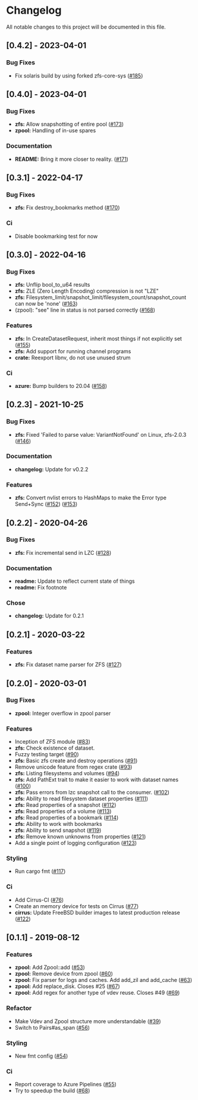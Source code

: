 # Changelog

All notable changes to this project will be documented in this file.

## [0.4.2] - 2023-04-01

### Bug Fixes

- Fix solaris build by using forked zfs-core-sys ([#185](https://github.com/ZeroAssumptions/aide-de-camp/issues/185))

## [0.4.0] - 2023-04-01

### Bug Fixes

- **zfs:** Allow snapshotting of entire pool ([#173](https://github.com/ZeroAssumptions/aide-de-camp/issues/173))
- **zpool:** Handling of in-use spares

### Documentation

- **README:** Bring it more closer to reality. ([#171](https://github.com/ZeroAssumptions/aide-de-camp/issues/171))

## [0.3.1] - 2022-04-17

### Bug Fixes

- **zfs:** Fix destroy_bookmarks method ([#170](https://github.com/ZeroAssumptions/aide-de-camp/issues/170))

### Ci

- Disable bookmarking test for now

## [0.3.0] - 2022-04-16

### Bug Fixes

- **zfs:** Unflip bool_to_u64 results
- **zfs:** ZLE (Zero Length Encoding) compression is not "LZE"
- **zfs:** Filesystem_limit/snapshot_limit/filesystem_count/snapshot_count can now be 'none' ([#163](https://github.com/ZeroAssumptions/aide-de-camp/issues/163))
- (zpool): "see" line in status is not parsed correctly  ([#168](https://github.com/ZeroAssumptions/aide-de-camp/issues/168))

### Features

- **zfs:** In CreateDatasetRequest, inherit most things if not explicitly set ([#155](https://github.com/ZeroAssumptions/aide-de-camp/issues/155))
- **zfs:** Add support for running channel programs
- **crate:** Reexport libnv, do not use unused strum

### Ci

- **azure:** Bump builders to 20.04 ([#158](https://github.com/ZeroAssumptions/aide-de-camp/issues/158))

## [0.2.3] - 2021-10-25

### Bug Fixes

- **zfs:** Fixed 'Failed to parse value: VariantNotFound' on Linux, zfs-2.0.3 ([#146](https://github.com/ZeroAssumptions/aide-de-camp/issues/146))

### Documentation

- **changelog:** Update for v0.2.2

### Features

- **zfs:** Convert nvlist errors to HashMaps to make the Error type Send+Sync ([#152](https://github.com/ZeroAssumptions/aide-de-camp/issues/152)) ([#153](https://github.com/ZeroAssumptions/aide-de-camp/issues/153))

## [0.2.2] - 2020-04-26

### Bug Fixes

- **zfs:** Fix incremental send in LZC ([#128](https://github.com/ZeroAssumptions/aide-de-camp/issues/128))

### Documentation

- **readme:** Update to reflect current state of things
- **readme:** Fix footnote

### Chose

- **changelog:** Update for 0.2.1

## [0.2.1] - 2020-03-22

### Features

- **zfs:** Fix dataset name parser for ZFS ([#127](https://github.com/ZeroAssumptions/aide-de-camp/issues/127))

## [0.2.0] - 2020-03-01

### Bug Fixes

- **zpool:** Integer overflow in zpool parser

### Features

- Inception of ZFS module ([#83](https://github.com/ZeroAssumptions/aide-de-camp/issues/83))
- **zfs:** Check existence of dataset.
- Fuzzy testing target ([#90](https://github.com/ZeroAssumptions/aide-de-camp/issues/90))
- **zfs:** Basic zfs create and destroy operations ([#91](https://github.com/ZeroAssumptions/aide-de-camp/issues/91))
- Remove unicode feature from regex crate ([#93](https://github.com/ZeroAssumptions/aide-de-camp/issues/93))
- **zfs:** Listing filesystems and volumes ([#94](https://github.com/ZeroAssumptions/aide-de-camp/issues/94))
- **zfs:** Add PathExt trait to make it easier to work with dataset names ([#100](https://github.com/ZeroAssumptions/aide-de-camp/issues/100))
- **zfs:** Pass errors from lzc snapshot call to the consumer. ([#102](https://github.com/ZeroAssumptions/aide-de-camp/issues/102))
- **zfs:** Ability to read filesystem dataset properties ([#111](https://github.com/ZeroAssumptions/aide-de-camp/issues/111))
- **zfs:** Read properties of a snapshot ([#112](https://github.com/ZeroAssumptions/aide-de-camp/issues/112))
- **zfs:** Read properties of a volume ([#113](https://github.com/ZeroAssumptions/aide-de-camp/issues/113))
- **zfs:** Read properties of a bookmark ([#114](https://github.com/ZeroAssumptions/aide-de-camp/issues/114))
- **zfs:** Ability to work with bookmarks
- **zfs:** Ability to send snapshot ([#119](https://github.com/ZeroAssumptions/aide-de-camp/issues/119))
- **zfs:** Remove known unknowns from properties ([#121](https://github.com/ZeroAssumptions/aide-de-camp/issues/121))
- Add a single point of logging configuration ([#123](https://github.com/ZeroAssumptions/aide-de-camp/issues/123))

### Styling

- Run cargo fmt ([#117](https://github.com/ZeroAssumptions/aide-de-camp/issues/117))

### Ci

- Add Cirrus-CI ([#76](https://github.com/ZeroAssumptions/aide-de-camp/issues/76))
- Create an memory device for tests on Cirrus ([#77](https://github.com/ZeroAssumptions/aide-de-camp/issues/77))
- **cirrus:** Update FreeBSD builder images to latest production release ([#122](https://github.com/ZeroAssumptions/aide-de-camp/issues/122))

## [0.1.1] - 2019-08-12

### Features

- **zpool:** Add Zpool::add ([#53](https://github.com/ZeroAssumptions/aide-de-camp/issues/53))
- **zpool:** Remove device from zpool ([#60](https://github.com/ZeroAssumptions/aide-de-camp/issues/60))
- **zpool:** Fix parser for logs and caches. Add add_zil and add_cache ([#63](https://github.com/ZeroAssumptions/aide-de-camp/issues/63))
- **zpool:** Add replace_disk. Closes #25 ([#67](https://github.com/ZeroAssumptions/aide-de-camp/issues/67))
- **zpool:** Add regex for another type of vdev reuse. Closes #49 ([#69](https://github.com/ZeroAssumptions/aide-de-camp/issues/69))

### Refactor

- Make Vdev and Zpool structure more understandable ([#39](https://github.com/ZeroAssumptions/aide-de-camp/issues/39))
- Switch to Pairs#as_span ([#56](https://github.com/ZeroAssumptions/aide-de-camp/issues/56))

### Styling

- New fmt config ([#54](https://github.com/ZeroAssumptions/aide-de-camp/issues/54))

### Ci

- Report coverage to Azure Pipelines ([#55](https://github.com/ZeroAssumptions/aide-de-camp/issues/55))
- Try to speedup the build ([#68](https://github.com/ZeroAssumptions/aide-de-camp/issues/68))

<!-- generated by git-cliff -->
